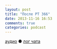 ```yaml
---
layout: post
title: "После РT 366"
date: 2013-11-16 16:53
comments: true
categories: podcast 
---
```

[аудио](http://cdn.radio-t.com/rt366post.mp3) ● [лог чата](http://chat.radio-t.com/logs/radio-t-366.html) <audio src="http://cdn.radio-t.com/rt366post.mp3" preload="none">
